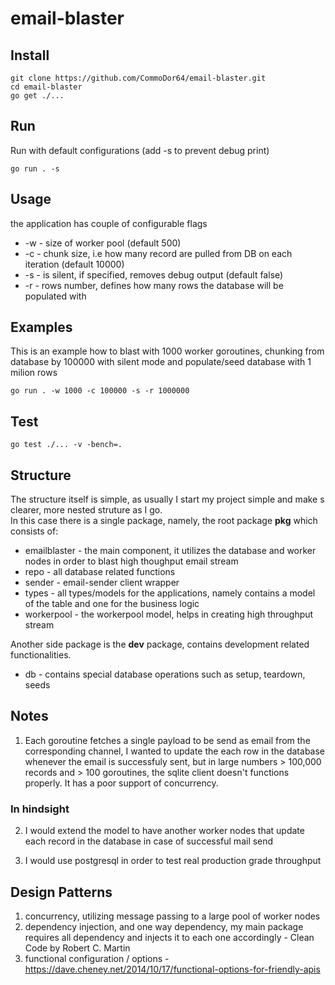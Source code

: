 # email-blaster

## Install
  ```
  git clone https://github.com/CommoDor64/email-blaster.git
  cd email-blaster
  go get ./...
  ```
## Run
Run with default configurations (add -s to prevent debug print)
  ```
  go run . -s
  ```
## Usage
the application has couple of configurable flags
- -w - size of worker pool (default 500)
- -c - chunk size, i.e how many record are pulled from DB on each iteration (default 10000)
- -s - is silent, if specified, removes debug output (default false)
- -r - rows number, defines how many rows the database will be populated with
## Examples
This is an example how to blast with 1000 worker goroutines, chunking from database by 100000
with silent mode and populate/seed database with 1 milion rows
  ```cd email-blaster
  go run . -w 1000 -c 100000 -s -r 1000000
  ```
## Test
  ```
  go test ./... -v -bench=.
  ```
## Structure
The structure itself is simple, as usually I start my project simple and make s clearer, 
more nested struture as I go.  
In this case there is a single package, namely, the root package **pkg** which consists of:

- emailblaster - the main component, it utilizes the database and worker nodes in order to blast
high thoughput email stream
- repo - all database related functions
- sender - email-sender client wrapper
- types - all types/models for the applications, namely contains a model of the table and one for the business logic
- workerpool - the workerpool model, helps in creating high throughput stream

Another side package is the **dev** package, contains development related functionalities.

- db - contains special database operations such as setup, teardown, seeds

## Notes
1) Each goroutine fetches a single payload to be send as email from the corresponding channel, I wanted to update the each row in the database whenever the email is successfuly sent, but in large numbers > 100,000 records and > 100 goroutines, the sqlite client doesn't functions properly. It has a poor support of concurrency.
### In hindsight
2) I would extend the model to have another worker nodes that update each record in the database in case of successful mail send

3) I would use postgresql in order to test real production grade throughput

## Design Patterns
1) concurrency, utilizing message passing to a large pool of worker nodes
2) dependency injection, and one way dependency, my main package requires all dependency and injects
it to each one accordingly - Clean Code by Robert C. Martin
3) functional configuration / options - https://dave.cheney.net/2014/10/17/functional-options-for-friendly-apis
